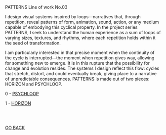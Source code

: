 PATTERNS Line of work No.03

I design visual systems inspired by loops—narratives that, through repetition, reveal patterns of form, animation, sound, action, or any medium capable of embodying this cyclical property. In the project series PATTERNS, I seek to understand the human experience as a sum of loops of varying sizes, textures, and rhythms, where each repetition holds within it the seed of transformation.

I am particularly interested in that precise moment when the continuity of the cycle is interrupted—the moment when repetition gives way, allowing for something new to emerge. It is in this rupture that the possibility for change and evolution resides. The systems I design reflect this flow: cycles that stretch, distort, and could eventually break, giving place to a narrative of unpredictable consequences. PATTERNS is made out of two pieces: HORIZON and PSYCHLOOP.

0 - [PSYCHLOOP](https://aaronrmoreno.github.io/0-PSYCHLOOP)

1 - [HORIZON](https://aaronrmoreno.github.io/1-HORIZON)


<br>
<br>


[GO BACK](https://aaronrmoreno.github.io/WORKS)

